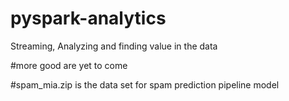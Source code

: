 # pyspark-analytics
Streaming, Analyzing and finding value in the data



#more good are yet to come 

#spam_mia.zip is the data set for spam prediction pipeline model
